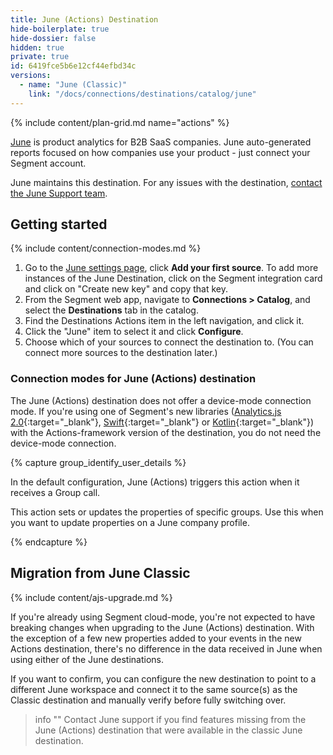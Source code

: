```yaml
---
title: June (Actions) Destination
hide-boilerplate: true
hide-dossier: false
hidden: true
private: true
id: 6419fce5b6e12cf44efbd34c
versions:
  - name: "June (Classic)"
    link: "/docs/connections/destinations/catalog/june"
---
```


{% include content/plan-grid.md name="actions" %}

[June](https://june.so/?utm_source=segmentio&utm_medium=docs&utm_campaign=partners) is product analytics for B2B SaaS companies. June auto-generated reports focused on how companies use your product - just connect your Segment account.

June maintains this destination. For any issues with the destination, [contact the June Support team](mailto:ferruccio@june.so).

## Getting started

{% include content/connection-modes.md %}

1. Go to the [June settings page](https://app.june.so/redirect-to-my-workspace/settings), click **Add your first source**. To add more instances of the June Destination, click on the Segment integration card and click on "Create new key" and copy that key.
2. From the Segment web app, navigate to **Connections > Catalog**, and select the **Destinations** tab in the catalog.
3. Find the Destinations Actions item in the left navigation, and click it.
4. Click the "June" item to select it and click **Configure**.
5. Choose which of your sources to connect the destination to. (You can connect more sources to the destination later.)

### Connection modes for June (Actions) destination

The June (Actions) destination does not offer a device-mode connection mode. If you're using one of Segment's new libraries ([Analytics.js 2.0](/docs/connections/sources/catalog/libraries/website/javascript/){:target="_blank"}, [Swift](https://github.com/segmentio/analytics-swift){:target="_blank"} or [Kotlin](https://github.com/segmentio/analytics-kotlin){:target="_blank"}) with the Actions-framework version of the destination, you do not need the device-mode connection.

{% capture group_identify_user_details %}

In the default configuration, June (Actions) triggers this action when it receives a Group call.

This action sets or updates the properties of specific groups. Use this when you want to update properties on a June company profile.

{% endcapture %}

## Migration from June Classic

{% include content/ajs-upgrade.md %}

If you're already using Segment cloud-mode, you're not expected to have breaking changes when upgrading to the June (Actions) destination. With the exception of a few new properties added to your events in the new Actions destination, there's no difference in the data received in June when using either of the June destinations.

If you want to confirm, you can configure the new destination to point to a different June workspace and connect it to the same source(s) as the Classic destination and manually verify before fully switching over.

> info ""
> Contact June support if you find features missing from the June (Actions) destination that were available in the classic June destination.
